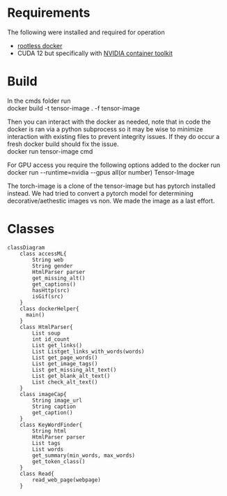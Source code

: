 # Requirements
The following were installed and required for operation
- [rootless docker](https://docs.docker.com/engine/security/rootless/)
- CUDA 12 but specifically with [NVIDIA container toolkit](https://docs.docker.com/engine/security/rootless/)

# Build
In the cmds folder run  
    docker build -t tensor-image . -f tensor-image  

Then you can interact with the docker as needed, note that in code the docker is ran via a python subprocess so it may be wise to minimize interaction with existing files to prevent integrity issues. If they do occur a fresh docker build should fix the issue.  
    docker run tensor-image cmd  

For GPU access you require the following options added to the docker run  
    docker run --runtime=nvidia --gpus all(or number) Tensor-Image <command here>  

The torch-image is a clone of the tensor-image but has pytorch installed instead. We had tried to convert a pytorch model for determining decorative/aethestic images vs non. We made the image as a last effort.  


# Classes
```mermaid 
classDiagram
    class accessML{
        String web
        String gender
        HtmlParser parser
        get_missing_alt()
        get_captions()
        hasHttp(src)
        isGif(src)
    }
    class dockerHelper{
      main()
    }
    class HtmlParser{
        List soup
        int id_count
        List get_links()
        List Listget_links_with_words(words)
        List get_page_words()
        List get_image_tags()
        List get_missing_alt_text()
        List get_blank_alt_text()
        List check_alt_text()
    }
    class imageCap{
        String image_url
        String caption
        get_caption()
    }
    class KeyWordFinder{
        String html
        HtmlParser parser
        List tags
        List words
        get_summary(min_words, max_words)
        get_token_class()
    }
    class Read{
        read_web_page(webpage)
    }
```
